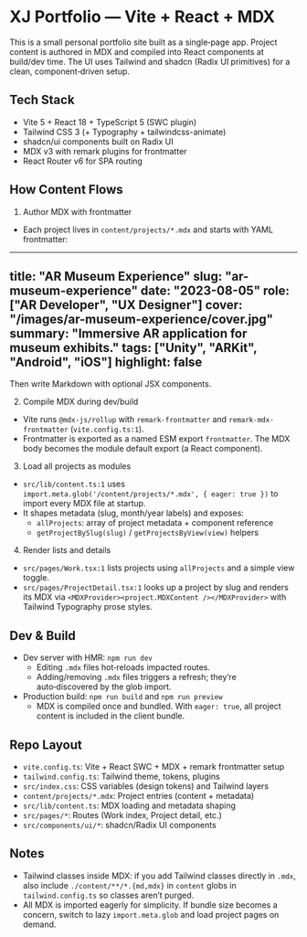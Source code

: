 # XJ Portfolio — Vite + React + MDX

This is a small personal portfolio site built as a single‑page app. Project content is authored in MDX and compiled into React components at build/dev time. The UI uses Tailwind and shadcn (Radix UI primitives) for a clean, component‑driven setup.

## Tech Stack

- Vite 5 + React 18 + TypeScript 5 (SWC plugin)
- Tailwind CSS 3 (+ Typography + tailwindcss-animate)
- shadcn/ui components built on Radix UI
- MDX v3 with remark plugins for frontmatter
- React Router v6 for SPA routing

## How Content Flows

1) Author MDX with frontmatter
- Each project lives in `content/projects/*.mdx` and starts with YAML frontmatter:

---
title: "AR Museum Experience"
slug: "ar-museum-experience"
date: "2023-08-05"
role: ["AR Developer", "UX Designer"]
cover: "/images/ar-museum-experience/cover.jpg"
summary: "Immersive AR application for museum exhibits."
tags: ["Unity", "ARKit", "Android", "iOS"]
highlight: false
---

Then write Markdown with optional JSX components.

2) Compile MDX during dev/build
- Vite runs `@mdx-js/rollup` with `remark-frontmatter` and `remark-mdx-frontmatter` (`vite.config.ts:1`).
- Frontmatter is exported as a named ESM export `frontmatter`. The MDX body becomes the module default export (a React component).

3) Load all projects as modules
- `src/lib/content.ts:1` uses `import.meta.glob('/content/projects/*.mdx', { eager: true })` to import every MDX file at startup.
- It shapes metadata (slug, month/year labels) and exposes:
  - `allProjects`: array of project metadata + component reference
  - `getProjectBySlug(slug)` / `getProjectsByView(view)` helpers

4) Render lists and details
- `src/pages/Work.tsx:1` lists projects using `allProjects` and a simple view toggle.
- `src/pages/ProjectDetail.tsx:1` looks up a project by slug and renders its MDX via `<MDXProvider><project.MDXContent /></MDXProvider>` with Tailwind Typography prose styles.

## Dev & Build

- Dev server with HMR: `npm run dev`
  - Editing `.mdx` files hot‑reloads impacted routes.
  - Adding/removing `.mdx` files triggers a refresh; they’re auto‑discovered by the glob import.
- Production build: `npm run build` and `npm run preview`
  - MDX is compiled once and bundled. With `eager: true`, all project content is included in the client bundle.

## Repo Layout

- `vite.config.ts`: Vite + React SWC + MDX + remark frontmatter setup
- `tailwind.config.ts`: Tailwind theme, tokens, plugins
- `src/index.css`: CSS variables (design tokens) and Tailwind layers
- `content/projects/*.mdx`: Project entries (content + metadata)
- `src/lib/content.ts`: MDX loading and metadata shaping
- `src/pages/*`: Routes (Work index, Project detail, etc.)
- `src/components/ui/*`: shadcn/Radix UI components

## Notes

- Tailwind classes inside MDX: if you add Tailwind classes directly in `.mdx`, also include `./content/**/*.{md,mdx}` in `content` globs in `tailwind.config.ts` so classes aren’t purged.
- All MDX is imported eagerly for simplicity. If bundle size becomes a concern, switch to lazy `import.meta.glob` and load project pages on demand.
